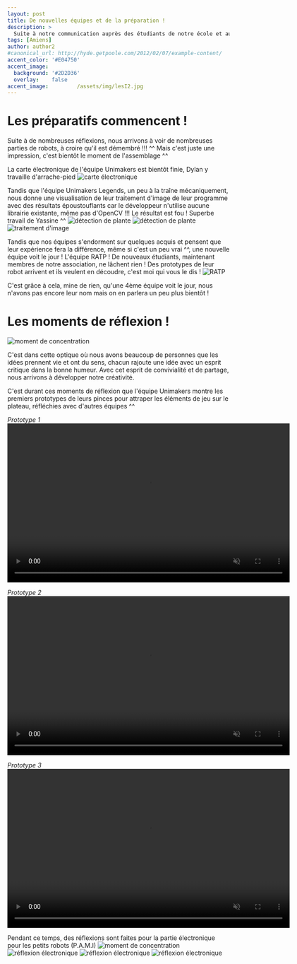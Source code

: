 ```yaml
---
layout: post
title: De nouvelles équipes et de la préparation !
description: > 
  Suite à notre communication auprès des étudiants de notre école et aux efforts déployés pour créer des moments incroyables pour les membres de notre association, nous sommes ravis de constater une augmentation du nombre de personnes inscrites au sein de notre association ! Nous sommes impatients de partager tout cela avec vous ici ^^
tags: [Amiens]
author: author2
#canonical_url: http://hyde.getpoole.com/2012/02/07/example-content/
accent_color: '#E04750'
accent_image:       
  background: '#2D2D36'
  overlay:    false
accent_image:         /assets/img/lesI2.jpg
---
```


# Les préparatifs commencent !

Suite à de nombreuses réflexions, nous arrivons à voir de nombreuses parties de robots, à croire qu'il est démembré !!! ^^ Mais c'est juste une impression, c'est bientôt le moment de l'assemblage ^^

La carte électronique de l'équipe Unimakers est bientôt finie, Dylan y travaille d'arrache-pied ![carte électronique](/assets/img/post/de_nouvelle_equipe2023/carte_elek.png)

Tandis que l'équipe Unimakers Legends, un peu à la traîne mécaniquement, nous donne une visualisation de leur traitement d'image de leur programme avec des résultats époustouflants car le développeur n'utilise aucune librairie existante, même pas d'OpenCV !!! Le résultat est fou ! Superbe travail de Yassine ^^ ![détection de plante](/assets/img/post/de_nouvelle_equipe2023/detection_plante.png) ![détection de plante](/assets/img/post/de_nouvelle_equipe2023/detection_plante2.png) ![traitement d'image](/assets/img/post/de_nouvelle_equipe2023/traitement_img.png)

Tandis que nos équipes s'endorment sur quelques acquis et pensent que leur expérience fera la différence, même si c'est un peu vrai ^^, une nouvelle équipe voit le jour ! L'équipe RATP ! De nouveaux étudiants, maintenant membres de notre association, ne lâchent rien ! Des prototypes de leur robot arrivent et ils veulent en découdre, c'est moi qui vous le dis ! ![RATP](/assets/img/post/de_nouvelle_equipe2023/lesI2.jpg)

C'est grâce à cela, mine de rien, qu'une 4ème équipe voit le jour, nous n'avons pas encore leur nom mais on en parlera un peu plus bientôt !

# Les moments de réflexion !

![moment de concentration](/assets/img/post/de_nouvelle_equipe2023/moment_de_concentration2.jpg)

C'est dans cette optique où nous avons beaucoup de personnes que les idées prennent vie et ont du sens, chacun rajoute une idée avec un esprit critique dans la bonne humeur. Avec cet esprit de convivialité et de partage, nous arrivons à développer notre créativité.

C'est durant ces moments de réflexion que l'équipe Unimakers montre les premiers prototypes de leurs pinces pour attraper les éléments de jeu sur le plateau, réfléchies avec d'autres équipes ^^

*Prototype 1* 
<video width="640" height="360" controls muted>
  <source src="/assets/img/post/de_nouvelle_equipe2023/proto.mp4" type="video/mp4">
  Votre navigateur ne prend pas en charge la balise vidéo.
</video>

*Prototype 2* 
<video width="640" height="360" controls muted>
  <source src="/assets/img/post/de_nouvelle_equipe2023/proto2.mp4" type="video/mp4">
  Votre navigateur ne prend pas en charge la balise vidéo.
</video>

*Prototype 3* 
<video width="640" height="360" controls muted>
  <source src="/assets/img/post/de_nouvelle_equipe2023/proto3.mp4" type="video/mp4">
  Votre navigateur ne prend pas en charge la balise vidéo.
</video>

Pendant ce temps, des réflexions sont faites pour la partie électronique pour les petits robots (P.A.M.I) 
![moment de concentration](/assets/img/post/de_nouvelle_equipe2023/moment_de_concentration.jpg) 
![réflexion électronique](/assets/img/post/de_nouvelle_equipe2023/elek2.jpg) 
![réflexion électronique](/assets/img/post/de_nouvelle_equipe2023/elek3.jpg) 
![réflexion électronique](/assets/img/post/de_nouvelle_equipe2023/elek_reflex.jpg)
